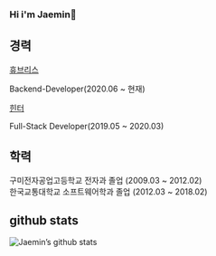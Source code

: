 ### Hi i'm Jaemin👋


**경력**
------
[휴브리스](http://dorbom.com/main.html?undefined)

Backend-Developer(2020.06 ~ 현재)


[힌터](https://frogworld.co.kr/)

Full-Stack Developer(2019.05 ~ 2020.03)




**학력**
------
구미전자공업고등학교 전자과 졸업 (2009.03 ~ 2012.02)  
한국교통대학교 소프트웨어학과 졸업 (2012.03 ~ 2018.02)



**github stats**
------
![Jaemin’s github stats](https://github-readme-stats.vercel.app/api?username=jaemin-hwang&show_icons=true&theme=radical&count_private=true)




